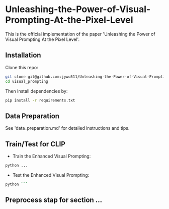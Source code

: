 # Unleashing-the-Power-of-Visual-Prompting-At-the-Pixel-Level

This is the official implementation of the paper 'Unleashing the Power of Visual Prompting At the Pixel Level'.


## Installation

Clone this repo:
```bash
git clone git@github.com:jywu511/Unleashing-the-Power-of-Visual-Prompting-At-the-Pixel-Level.git
cd visual_prompting
```

Then Install dependencies by:
```bash
pip install -r requirements.txt

```


## Data Preparation

See 'data_preparation.md' for detailed instructions and tips.


## Train/Test for CLIP

* Train the Enhanced Visual Prompting:
```bash
python ...
```

* Test the Enhanced Visual Prompting:
```bash
python ```
```

## Preprocess stap for section ...





